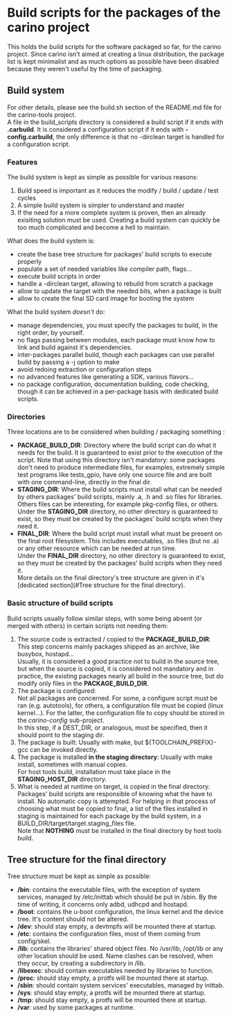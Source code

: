 # Build scripts for the packages of the carino project

This holds the build scripts for the software packaged so far, for the carino
project. Since carino isn't aimed at creating a linux distribution, the package
list is kept minimalist and as much options as possible have been disabled
because they weren't useful by the time of packaging.

## Build system

For other details, please see the build.sh section of the README.md file for the
carino-tools project.  
A file in the build_scripts directory is considered a build script if it ends
with **.carbuild**. It is considered a configuration script if it ends with
**-config.carbuild**, the only difference is that no -dirclean target is handled
for a configuration script.

### Features

The build system is kept as simple as possible for various reasons:

1. Build speed is important as it reduces the modify / build / update / test
   cycles
2. A simple build system is simpler to understand and master
3. If the need for a more complete system is proven, then an already exisiting
   solution must be used. Creating a build system can quickly be too much
   complicated and become a hell to maintain.

What does the build system is:

* create the base tree structure for packages' build scripts to execute properly
* populate a set of needed variables like compiler path, flags...
* execute build scripts in order
* handle a -dirclean target, allowing to rebuild from scratch a package
* allow to update the target with the needed bits, when a package is built
* allow to create the final SD card image for booting the system

What the build system _doesn't_ do:

* manage dependencies, you must specify the packages to build, in the right
  order, by yourself.
* no flags passing between modules, each package must know how to link and build
  against it's dependencies.
* inter-packages parallel build, though each packages can use parallel build by
  passing a -j option to make
* avoid redoing extraction or configuration steps
* no advanced features like generating a SDK, various flavors...
* no package configuration, documentation building, code checking, though it can
  be achieved in a per-package basis with dedicated build scripts.

### Directories

Three locations are to be considered when building / packaging something :

* **PACKAGE\_BUILD\_DIR**: Directory where the build script can do what it
  needs for the build. It is guaranteed to exist prior to the execution of the
  script. Note that using this directory isn't mandatory: some packages don't
  need to produce intermediate files, for examples, extremely simple test
  programs like tests_gpio, have only one source file and are built with one
  command-line, directly in the final dir.
* **STAGING\_DIR**: Where the build scripts must install what can be needed by
  others packages' build scripts, mainly .a, .h and .so files for libraries.
  Others files can be interesting, for example pkg-config files, or others.
  Under the **STAGING\_DIR** directory, no other directory is guaranteed to
  exist, so they must be created by the packages' build scripts when they need
  it.
* **FINAL\_DIR**: Where the build script must install what must be present on
  the final root filesystem. This includes executables, .so files (but no .a) or
  any other resource which can be needed at run time.  
  Under the **FINAL\_DIR** directory, no other directory is guaranteed to exist,
  so they must be created by the packages' build scripts when they need it.  
  More details on the final directory's tree structure are given in it's
  [dedicated section](#Tree structure for the final directory).

### Basic structure of build scripts

Build scripts usually follow similar steps, with some being absent (or merged
with others) in certain scripts not needing them:

1. The source code is extracted / copied to the **PACKAGE\_BUILD\_DIR**:  
   This step concerns mainly packages shipped as an archive, like busybox,
   hostapd...  
   Usually, it is considered a good practice not to build in the source tree,
   but when the source is copied, it is considered not mandatory and in
   practice, the existing packages nearly all build in the source tree, but do
   modify only files in the **PACKAGE\_BUILD\_DIR**.
2. The package is configured:  
   Not all packages are concerned. For some, a configure script must be ran
   (e.g. autotools), for others, a configuration file must be copied (linux
   kernel...). For the latter, the configuration file to copy should be stored
   in the _carino-config_ sub-project.  
   In this step, if a DEST\_DIR, or analogous, must be specified, then it should
   point to the staging dir.
3. The package is built:
   Usually with make, but ${TOOLCHAIN_PREFIX}-gcc can be invoked directly.
4. The package is installed **in the staging directory**:
   Usually with make install, sometimes with manual copies.  
   For host tools build, installation must take place in the
   **STAGING\_HOST\_DIR** directory.
5. What is needed at runtime on target, is copied in the final directory:
   Packages' build scripts are responsible of knowing what the have to install.
   No automatic copy is attempted. For helping in that process of choosing what
   must be copied to final, a list of the files installed in staging is
   maintained for each package by the build system, in a
   BUILD\_DIR/target/target.staging\_files file.  
   Note that **NOTHING** must be installed in the final directory by host tools
   build.

## Tree structure for the final directory

Tree structure must be kept as simple as possible:

* **/bin**: contains the executable files, with the exception of system
  services, managed by /etc/inittab which should be put in /sbin. By the time of
  writing, it concerns only adbd, udhcpd and hostapd.
* **/boot**: contains the u-boot configuration, the linux kernel and the device
  tree. It's content should not be altered.
* **/dev**: should stay empty, a devtmpfs will be mounted there at startup.
* **/etc**: contains the configuration files, most of them coming from
  config/skel.
* **/lib**: contains the libraries' shared object files. No /usr/lib, /opt/lib
  or any other location should be used. Name clashes can be resolved, when they
  occur, by creating a subdirectory in /lib.
* **/libexec**: should contain executables needed by libraries to function.
* **/proc**: should stay empty, a protfs will be mounted there at startup.
* **/sbin**: should contain system services' executables, managed by inittab.
* **/sys**: should stay empty, a protfs will be mounted there at startup.
* **/tmp**: should stay empty, a protfs will be mounted there at startup.
* **/var**: used by some packages at runtime.
